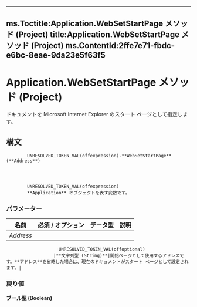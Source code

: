 

---
ms.Toctitle:Application.WebSetStartPage メソッド (Project)
title:Application.WebSetStartPage メソッド (Project)
ms.ContentId:2ffe7e71-fbdc-e6bc-8eae-9da23e5f63f5
---
# Application.WebSetStartPage メソッド (Project)




ドキュメントを Microsoft Internet Explorer のスタート ページとして指定します。

## 構文

            UNRESOLVED_TOKEN_VAL(offexpression).**WebSetStartPage**(**Address**)




            UNRESOLVED_TOKEN_VAL(offexpression)
            **Application** オブジェクトを表す変数です。

### パラメーター

|**名前**|**必須 / オプション**|**データ型**|**説明**|
|---|---|---|---|
|*Address*|
                        UNRESOLVED_TOKEN_VAL(offoptional)
                      |**文字列型 (String)**|開始ページとして使用するアドレスです。**アドレス**を省略した場合は、現在のドキュメントがスタート ページとして設定されます。|



### 戻り値
**ブール型 (Boolean)**






